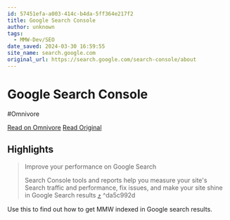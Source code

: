 ```yaml
---
id: 57451efa-a003-414c-b4da-5ff364e217f2
title: Google Search Console
author: unknown
tags:
  - MMW-Dev/SEO
date_saved: 2024-03-30 16:59:55
site_name: search.google.com
original_url: https://search.google.com/search-console/about
---
```


# Google Search Console
#Omnivore

[Read on Omnivore](https://omnivore.app/me/https-search-google-com-search-console-about-18e8d839007)
[Read Original](https://search.google.com/search-console/about)

## Highlights

> Improve your performance on Google Search
> 
> Search Console tools and reports help you measure your site's Search traffic and performance, fix issues, and make your site shine in Google Search results [⤴️](https://omnivore.app/me/https-search-google-com-search-console-about-18e8d839007#da5c992d-6a77-4ab8-ba42-61e6a8eee680)  ^da5c992d

Use this to find out how to get MMW indexed in Google search results.

